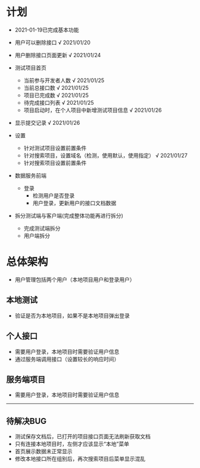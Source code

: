 # 计划
- 2021-01-19已完成基本功能
- 用户可以删除接口 √ 2021/01/20
- 用户删除接口页面更新 √ 2021/01/24
- 测试项目首页
  - 当前参与开发者人数 √ 2021/01/25
  - 当前总接口数 √ 2021/01/25
  - 项目已完成数 √ 2021/01/25
  - 待完成接口列表  √ 2021/01/25
  - 项目启动时，在个人项目中新增测试项目信息  √ 2021/01/26
- 显示提交记录  √ 2021/01/26
- 设置
  - 针对测试项目设置前置条件
  - 针对搜索项目，设置域名（检测，使用默认，使用指定） √ 2021/01/27
  - 针对搜索项目设置前置条件
- 数据服务前端
  - 登录
    - 检测用户是否登录
    - 用户登录，更新用户的接口文档数据


- 拆分测试端与客户端(完成整体功能再进行拆分)
  - 完成测试端拆分
  - 用户端拆分

# 总体架构
- 用户管理包括两个用户（本地项目用户和登录用户）
## 本地测试
- 验证是否为本地项目，如果不是本地项目弹出登录

## 个人接口
- 需要用户登录，本地项目时需要验证用户信息
- 通过服务端调用接口（设置较长的响应时间）

## 服务端项目
- 需要用户登录，本地项目时需要验证用户信息
--------------------------------------
## 待解决BUG
- 测试保存文档后，已打开的项目接口页面无法刷新获取文档
- 只有连接本地项目时，左侧才应该显示“本地”菜单
- 首页展示数据未正常显示
- 修改本地接口所在组别后，再次搜索项目后菜单显示混乱